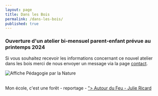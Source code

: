 ```yaml
---
layout: page
title: Dans les Bois
permalink: /dans-les-bois/
published: true
---
```


### Ouverture d'un atelier bi-mensuel parent-enfant prévue au printemps 2024
 
Si vous souhaitez recevoir les informations concernant ce nouvel atelier dans les bois merci de nous envoyer un message via la page [contact](https://cest-coaca.fr/contact/).
 
<img class="fit-picture" src="../../../assets/img/affiche-ppn.jpg"
     alt="Affiche Pédagogie par la Nature">


<br>
Mon école, c'est une forêt - reportage
- <a href="<iframe src="https://www.facebook.com/plugins/video.php?height=476&href=https%3A%2F%2Fwww.facebook.com%2Fkonbininews%2Fvideos%2F264734061468880%2F&show_text=false&width=476&t=0" width="476" height="476" style="border:none;overflow:hidden" scrolling="no" frameborder="0" allowfullscreen="true" allow="autoplay; clipboard-write; encrypted-media; picture-in-picture; web-share" allowFullScreen="true"></iframe>"> Autour du Feu - Julie Ricard</a>



<!-- This is the base Jekyll theme. You can find out more info about customizing your Jekyll theme, as well as basic Jekyll usage documentation at [jekyllrb.com](https://jekyllrb.com/)

You can find the source code for Minima at GitHub:
[jekyll][jekyll-organization] /
[minima](https://github.com/jekyll/minima)

You can find the source code for Jekyll at GitHub:
[jekyll][jekyll-organization] /
[jekyll](https://github.com/jekyll/jekyll)


[jekyll-organization]: https://github.com/jekyll 
-->
